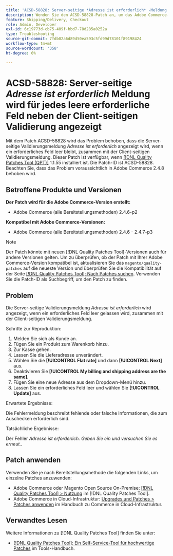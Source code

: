 ```yaml
---
title: 'ACSD-58828: Server-seitige *Adresse ist erforderlich* -Meldung wird für jedes leere erforderliche Feld neben der Client-seitigen Validierung angezeigt'
description: Wenden Sie den ACSD-58828-Patch an, um das Adobe Commerce-Problem zu beheben, bei dem die Server-seitige Validierungsmeldung *address is required* angezeigt wird, wenn ein erforderliches Feld leer gelassen wird, zusammen mit der Client-seitigen Validierungsmeldung.
feature: Shipping/Delivery, Checkout
role: Admin, Developer
exl-id: 6c19773d-cb75-409f-bbd7-78d285a0252a
type: Troubleshooting
source-git-commit: 7fdb02a6d89d50ea593c5fd99d78101f89198424
workflow-type: tm+mt
source-wordcount: '358'
ht-degree: 0%

---
```


# ACSD-58828: Server-seitige *Adresse ist erforderlich* Meldung wird für jedes leere erforderliche Feld neben der Client-seitigen Validierung angezeigt

Mit dem Patch ACSD-58828 wird das Problem behoben, dass die Server-seitige Validierungsmeldung *Adresse ist erforderlich* angezeigt wird, wenn ein erforderliches Feld leer bleibt, zusammen mit der Client-seitigen Validierungsmeldung. Dieser Patch ist verfügbar, wenn [[!DNL Quality Patches Tool (QPT)]](/help/tools/quality-patches-tool/quality-patches-tool-to-self-serve-quality-patches.md) 1.1.55 installiert ist. Die Patch-ID ist ACSD-58828. Beachten Sie, dass das Problem voraussichtlich in Adobe Commerce 2.4.8 behoben wird.

## Betroffene Produkte und Versionen

**Der Patch wird für die Adobe Commerce-Version erstellt:**
* Adobe Commerce (alle Bereitstellungsmethoden) 2.4.6-p2

**Kompatibel mit Adobe Commerce-Versionen:**
* Adobe Commerce (alle Bereitstellungsmethoden) 2.4.6 - 2.4.7-p3

>[!NOTE]
>
>Der Patch könnte mit neuen [!DNL Quality Patches Tool]-Versionen auch für andere Versionen gelten. Um zu überprüfen, ob der Patch mit Ihrer Adobe Commerce-Version kompatibel ist, aktualisieren Sie das `magento/quality-patches` auf die neueste Version und überprüfen Sie die Kompatibilität auf der Seite [[!DNL Quality Patches Tool]: Nach Patches suchen](https://experienceleague.adobe.com/tools/commerce-quality-patches/index.html). Verwenden Sie die Patch-ID als Suchbegriff, um den Patch zu finden.

## Problem

Die Server-seitige Validierungsmeldung *Adresse ist erforderlich* wird angezeigt, wenn ein erforderliches Feld leer gelassen wird, zusammen mit der Client-seitigen Validierungsmeldung.

Schritte zur Reproduktion:

1. Melden Sie sich als Kunde an.
1. Fügen Sie ein Produkt zum Warenkorb hinzu.
1. Zur Kasse gehen.
1. Lassen Sie die Lieferadresse unverändert.
1. Wählen Sie die **[!UICONTROL Flat rate]** und dann **[!UICONTROL Next]** aus.
1. Deaktivieren Sie **[!UICONTROL My billing and shipping address are the same]**.
1. Fügen Sie eine neue Adresse aus dem Dropdown-Menü hinzu.
1. Lassen Sie ein erforderliches Feld leer und wählen Sie **[!UICONTROL Update]** aus.

Erwartete Ergebnisse:

Die Fehlermeldung beschreibt fehlende oder falsche Informationen, die zum Auschecken erforderlich sind.

Tatsächliche Ergebnisse:

Der Fehler *Adresse ist erforderlich. Geben Sie ein und versuchen Sie es erneut.*.

## Patch anwenden

Verwenden Sie je nach Bereitstellungsmethode die folgenden Links, um einzelne Patches anzuwenden:

* Adobe Commerce oder Magento Open Source On-Premise: [[!DNL Quality Patches Tool] > Nutzung](/help/tools/quality-patches-tool/usage.md) im [!DNL Quality Patches Tool].
* Adobe Commerce in Cloud-Infrastruktur: [Upgrades und Patches > Patches anwenden](https://experienceleague.adobe.com/docs/commerce-cloud-service/user-guide/develop/upgrade/apply-patches.html) im Handbuch zu Commerce in Cloud-Infrastruktur.

## Verwandtes Lesen

Weitere Informationen zu [!DNL Quality Patches Tool] finden Sie unter:

* [[!DNL Quality Patches Tool]: Ein Self-Service-Tool für hochwertige Patches](/help/tools/quality-patches-tool/quality-patches-tool-to-self-serve-quality-patches.md) im Tools-Handbuch.
